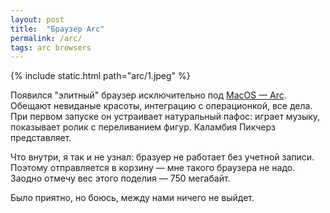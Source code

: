 ```yaml
---
layout: post
title:  "Браузер Arc"
permalink: /arc/
tags: arc browsers
---
```


{% include static.html path="arc/1.jpeg" %}

Появился "элитный" браузер исключительно под [MacOS — Arc][1]. Обещают невиданые
красоты, интеграцию с операционкой, все дела. При первом запуске он устраивает
натуральный пафос: играет музыку, показывает ролик с переливанием
фигур. Каламбия Пикчерз представляет.

Что внутри, я так и не узнал: бразуер не работает без учетной записи. Поэтому
отправляется в корзину — мне такого браузера не надо. Заодно отмечу вес этого
поделия — 750 мегабайт.

Было приятно, но боюсь, между нами ничего не выйдет.

[1]: https://arc.net/
